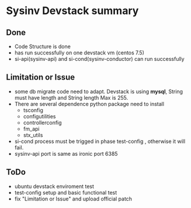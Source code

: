
# Sysinv Devstack summary

## Done

* Code Structure is done
* has run successfully on one devstack vm (centos 7.5)
* si-api(sysinv-api) and si-cond(sysinv-conductor) can run successfully

## Limitation or Issue

* some db migrate code need to adapt. Devstack is using **mysql**, String must have length and String length Max is 255.
* There are several dependence python package need to install
  * tsconfig
  * configutilities
  * controllerconfig
  * fm_api
  * stx_utils
* si-cond process must be trigged in phase test-config , otherwise it will fail.
* sysinv-api port is same as ironic port 6385
  
## ToDo

* ubuntu devstack enviroment test
* test-config setup and basic functional test
* fix "Limitation or Issue" and upload official patch
